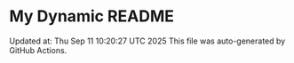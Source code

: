 # My Dynamic README
Updated at: Thu Sep 11 10:20:27 UTC 2025
This file was auto-generated by GitHub Actions.
